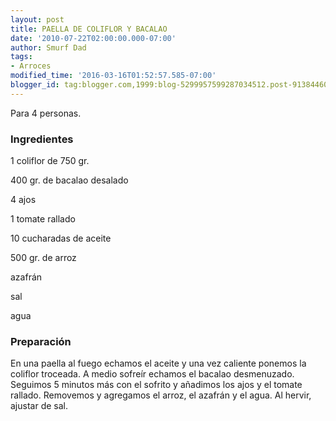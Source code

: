 ```yaml
---
layout: post
title: PAELLA DE COLIFLOR Y BACALAO
date: '2010-07-22T02:00:00.000-07:00'
author: Smurf Dad
tags:
- Arroces
modified_time: '2016-03-16T01:52:57.585-07:00'
blogger_id: tag:blogger.com,1999:blog-5299957599287034512.post-9138446026324377492
---
```


Para 4 personas.

<h3>Ingredientes</h3>

1 coliflor de 750 gr.

400 gr. de bacalao desalado

4 ajos

1 tomate rallado

10 cucharadas de aceite

500 gr. de arroz

azafrán

sal

agua

<h3>Preparación</h3>

En una paella al fuego echamos el aceite y una vez caliente ponemos la coliflor troceada. A medio sofreír echamos el bacalao desmenuzado. Seguimos 5 minutos más con el sofrito y añadimos los ajos y el tomate rallado. Removemos y agregamos el arroz, el azafrán y el agua. Al hervir, ajustar de sal.

